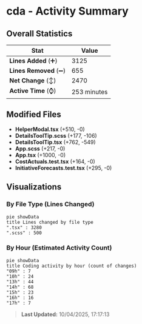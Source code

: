 # cda - Activity Summary 

## Overall Statistics

| Stat                   | Value                                                             |
| ---------------------- | ----------------------------------------------------------------- |
| **Lines Added** (➕)   | 3125                                          |
| **Lines Removed** (➖) | 655                                        |
| **Net Change** (↕)    | 2470                |
| **Active Time** (⌚)   | 253 minutes |


## Modified Files
- **HelperModal.tsx** (+510, -0)
- **DetailsToolTip.scss** (+177, -106)
- **DetailsToolTip.tsx** (+762, -549)
- **App.scss** (+217, -0)
- **App.tsx** (+1000, -0)
- **CostActuals.test.tsx** (+164, -0)
- **InitiativeForecasts.test.tsx** (+295, -0)

## Visualizations

### By File Type (Lines Changed)

```mermaid
pie showData
title Lines changed by file type
".tsx" : 3280
".scss" : 500
```

### By Hour (Estimated Activity Count)

```mermaid
pie showData
title Coding activity by hour (count of changes)
"09h" : 7
"10h" : 24
"13h" : 44
"14h" : 68
"15h" : 23
"16h" : 16
"17h" : 7
```


> **Last Updated:** 10/04/2025, 17:17:13